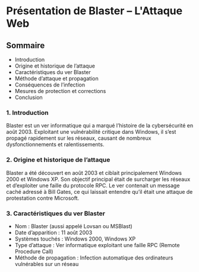 # Présentation de Blaster – L'Attaque Web
## Sommaire
- Introduction
- Origine et historique de l’attaque
- Caractéristiques du ver Blaster
- Méthode d’attaque et propagation
- Conséquences de l’infection
- Mesures de protection et corrections
- Conclusion

### 1. Introduction
Blaster est un ver informatique qui a marqué l’histoire de la cybersécurité en août 2003. Exploitant une vulnérabilité critique dans Windows, il s’est propagé rapidement sur les réseaux, causant de nombreux dysfonctionnements et ralentissements.

### 2. Origine et historique de l’attaque
Blaster a été découvert en août 2003 et ciblait principalement Windows 2000 et Windows XP. Son objectif principal était de surcharger les réseaux et d’exploiter une faille du protocole RPC. Le ver contenait un message caché adressé à Bill Gates, ce qui laissait entendre qu’il était une attaque de protestation contre Microsoft.

### 3. Caractéristiques du ver Blaster
- Nom : Blaster (aussi appelé Lovsan ou MSBlast)
- Date d’apparition : 11 août 2003
- Systèmes touchés : Windows 2000, Windows XP
- Type d’attaque : Ver informatique exploitant une faille RPC (Remote Procedure Call)
- Méthode de propagation : Infection automatique des ordinateurs vulnérables sur un réseau
